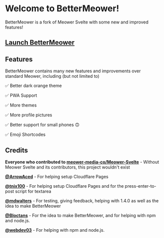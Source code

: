 # Welcome to BetterMeower!
BetterMeower is a fork of Meower Svelte with some new and improved features!

## [Launch BetterMeower](https://open.bettermeower.app)

## Features
BetterMeower contains many new features and improvements over standard Meower, including (but not limited to)

✅ Better dark orange theme

✅ PWA Support

✅ More themes

✅ More profile pictures

✅ Better support for small phones 🙃

✅ Emoji Shortcodes

## Credits
**Everyone who contributed to [meower-media-co/Meower-Svelte](https://github.com/meower-media-co/Meower-Svelte)** - Without Meower Svelte and its contributors, this project wouldn't exist

**[@ArrowAced](https://github.com/ArrowAced)** - For helping setup Cloudflare Pages

**[@tnix100](https://github.com/tnix100)** - For helping setup Cloudflare Pages and for the press-enter-to-post script for textarea

**[@mdwalters](https://github.com/mdwalters)** - For testing, giving feedback, helping with 1.4.0 as well as the idea to make BetterMeower

**[@Bloctans](https://github.com/Bloctans)** - For the idea to make BetterMeower, and for helping with npm and node.js.

**[@webdev03](https://github.com/webdev03)** - For helping with npm and node.js.
